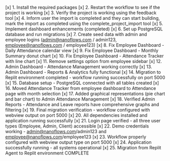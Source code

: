 [x] 1. Install the required packages
[x] 2. Restart the workflow to see if the project is working
[x] 3. Verify the project is working using the feedback tool
[x] 4. Inform user the import is completed and they can start building, mark the import as completed using the complete_project_import tool
[x] 5. Implement dashboard enhancements (completed)
[x] 6. Set up PostgreSQL database and run migrations
[x] 7. Create seed data with admin and employee logins (admin@nanoflows.com / admin123, employee@nanoflows.com / employee123)
[x] 8. Fix Employee Dashboard - Daily Attendance calendar view
[x] 9. Fix Employee Dashboard - Monthly Summary donut chart
[x] 10. Fix Employee Dashboard - Attendance Tracker with line chart
[x] 11. Remove settings option from employee sidebar
[x] 12. Admin Dashboard - Attendance Management working correctly
[x] 13. Admin Dashboard - Reports & Analytics fully functional
[x] 14. Migration to Replit environment completed - workflow running successfully on port 5000
[x] 15. Database setup - PostgreSQL connected with all tables created
[x] 16. Moved Attendance Tracker from employee dashboard to Attendance page with month selection
[x] 17. Added graphical representations (pie chart and bar chart) to Admin Attendance Management
[x] 18. Verified Admin Reports - Attendance and Leave reports have comprehensive graphs and filtering
[x] 19. Final migration verification - workflow configured with webview output on port 5000
[x] 20. All dependencies installed and application running successfully
[x] 21. Login page verified - all three user types (Employee, Admin, Client) accessible
[x] 22. Demo credentials working - admin@nanoflows.com/admin123 and employee@nanoflows.com/employee123
[x] 23. Workflow properly configured with webview output type on port 5000
[x] 24. Application successfully running - all systems operational
[x] 25. Migration from Replit Agent to Replit environment COMPLETE